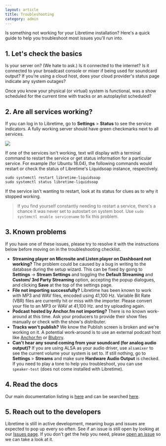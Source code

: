 ```yaml
---
layout: article
title: Troubleshooting
category: admin
---
```


Is something not working for your Libretime installation? Here's a quick guide to help you 
troubleshoot most issues you'll run into.

## 1. Let's check the basics

Is your server on? (We hate to ask.) Is it connected to the internet? Is it connected to your
broadcast console or mixer if being used for soundcard output? If you're using a cloud host, 
does your cloud provider's status page indicate any system outages?

Once you know your physical (or virtual) system is functional, was a show scheduled for the 
current time with tracks or an autoplaylist scheduled?

## 2. Are all services working?

If you can log in to Libretime, go to **Settings** > **Status** to see the service indicators.
A fully working server should have green checkmarks next to all services.

![](/img/Screenshot521-System_status_240.png)

If one of the services isn't working, text will display with a terminal command to restart the service 
or get status information for a particular service. For example (for Ubuntu 18.04), the following 
commands would restart or check the status of Libretime's Liquidsoap instance, respectively.

```
sudo systemctl restart libretime-liquidsoap
sudo systemctl status libretime-liquidsoap
```

If the service isn't wanting to restart, look at its status for clues as to why it stopped working.

> If you find yourself constantly needing to restart a service, there's a chance it was never set to autostart on system boot. Use `sudo systemctl enable servicename` to fix this problem.

## 3. Known problems

If you have one of these issues, please try to resolve it with the instructions below before moving on in the 
troubleshooting checklist.

- **Streaming player on Microsite and Listen player on Dashboard not working?** The problem could be caused by a bug in writing to the database during the setup wizard. This can be fixed by going to **Settings** -> **Stream Settings** and toggling the **Default Streaming** and **Custom/ 3rd Party Streaming** option, accepting the popup dialogues, and clicking **Save** at the top of the settings page.
- **File not importing successfully?** Libretime has been known to work with MP3 and WAV files, encoded using 41,100 Hz. Variable Bit Rate (VBR) files are currently hit or miss with the importer. Please convert your file to an MP3 or WAV at 41,100 Hz. and try uploading again.
- **Podcast hosted by Anchor.fm not importing?** There is no known work-around at this time. Ask your producers to provide their show files manually or check with the show's distributer.
- **Tracks won't publish?** We know the Publish screen is broken and we're working on it. A potential work-around is to use an external podcast host like [Anchor.fm](https://www.anchor.fm) or [Blubrry](https://blubrry.com/).
- **Can't hear any sound coming from your soundcard (for analog audio output)?** If you are using ALSA as your audio driver, use `alsamixer` to see the current volume your system is set to. If still nothing, go to **Settings** > **Streams** and make sure **Hardware Audio Output** is checked. If you need to play a tone to help you troubleshoot, you can use `speaker-test` (does not come installed with Libretime).

## 4. Read the docs

Our main documentation listing is [here](/docs) and can be searched [here](/search).

## 5. Reach out to the developers

Libretime is still in active development, meaning bugs and issues are expected to pop up every so often. 
See if an issue is still open by looking at our [Issues page](https://github.com/LibreTime/libretime/issues). 
If you don't get the help you need, please [open an issue](https://github.com/LibreTime/libretime/issues/new/choose) 
so we can take a look at it.
